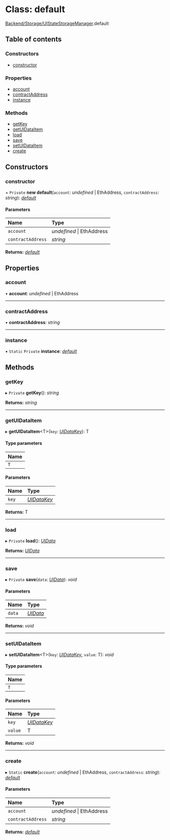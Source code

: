# Class: default

[Backend/Storage/UIStateStorageManager](../modules/backend_storage_uistatestoragemanager.md).default

## Table of contents

### Constructors

- [constructor](backend_storage_uistatestoragemanager.default.md#constructor)

### Properties

- [account](backend_storage_uistatestoragemanager.default.md#account)
- [contractAddress](backend_storage_uistatestoragemanager.default.md#contractaddress)
- [instance](backend_storage_uistatestoragemanager.default.md#instance)

### Methods

- [getKey](backend_storage_uistatestoragemanager.default.md#getkey)
- [getUIDataItem](backend_storage_uistatestoragemanager.default.md#getuidataitem)
- [load](backend_storage_uistatestoragemanager.default.md#load)
- [save](backend_storage_uistatestoragemanager.default.md#save)
- [setUIDataItem](backend_storage_uistatestoragemanager.default.md#setuidataitem)
- [create](backend_storage_uistatestoragemanager.default.md#create)

## Constructors

### constructor

\+ `Private` **new default**(`account`: _undefined_ \| EthAddress, `contractAddress`: _string_): [_default_](backend_storage_uistatestoragemanager.default.md)

#### Parameters

| Name              | Type                      |
| :---------------- | :------------------------ |
| `account`         | _undefined_ \| EthAddress |
| `contractAddress` | _string_                  |

**Returns:** [_default_](backend_storage_uistatestoragemanager.default.md)

## Properties

### account

• **account**: _undefined_ \| EthAddress

---

### contractAddress

• **contractAddress**: _string_

---

### instance

▪ `Static` `Private` **instance**: [_default_](backend_storage_uistatestoragemanager.default.md)

## Methods

### getKey

▸ `Private` **getKey**(): _string_

**Returns:** _string_

---

### getUIDataItem

▸ **getUIDataItem**<T\>(`key`: [_UIDataKey_](../enums/backend_storage_uistatestoragemanager.uidatakey.md)): T

#### Type parameters

| Name |
| :--- |
| `T`  |

#### Parameters

| Name  | Type                                                                       |
| :---- | :------------------------------------------------------------------------- |
| `key` | [_UIDataKey_](../enums/backend_storage_uistatestoragemanager.uidatakey.md) |

**Returns:** T

---

### load

▸ `Private` **load**(): [_UIData_](../modules/backend_storage_uistatestoragemanager.md#uidata)

**Returns:** [_UIData_](../modules/backend_storage_uistatestoragemanager.md#uidata)

---

### save

▸ `Private` **save**(`data`: [_UIData_](../modules/backend_storage_uistatestoragemanager.md#uidata)): _void_

#### Parameters

| Name   | Type                                                                   |
| :----- | :--------------------------------------------------------------------- |
| `data` | [_UIData_](../modules/backend_storage_uistatestoragemanager.md#uidata) |

**Returns:** _void_

---

### setUIDataItem

▸ **setUIDataItem**<T\>(`key`: [_UIDataKey_](../enums/backend_storage_uistatestoragemanager.uidatakey.md), `value`: T): _void_

#### Type parameters

| Name |
| :--- |
| `T`  |

#### Parameters

| Name    | Type                                                                       |
| :------ | :------------------------------------------------------------------------- |
| `key`   | [_UIDataKey_](../enums/backend_storage_uistatestoragemanager.uidatakey.md) |
| `value` | T                                                                          |

**Returns:** _void_

---

### create

▸ `Static` **create**(`account`: _undefined_ \| EthAddress, `contractAddress`: _string_): [_default_](backend_storage_uistatestoragemanager.default.md)

#### Parameters

| Name              | Type                      |
| :---------------- | :------------------------ |
| `account`         | _undefined_ \| EthAddress |
| `contractAddress` | _string_                  |

**Returns:** [_default_](backend_storage_uistatestoragemanager.default.md)
